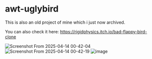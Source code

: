 # awt-uglybird

This is also an old project of mine which i just now archived.

You can also check it here: https://rigidphysics.itch.io/bad-flappy-bird-clone

![Screenshot From 2025-04-14 00-42-04](https://github.com/user-attachments/assets/45f5170d-cbee-4e8a-987c-8fb599a4aca5)
![Screenshot From 2025-04-14 00-42-19](https://github.com/user-attachments/assets/136eb6ce-8f48-4bdc-a6c5-268b5e6b7847)
![image](https://github.com/user-attachments/assets/a37a42a8-c56f-4909-9f3a-bb929d3c5dc4)
